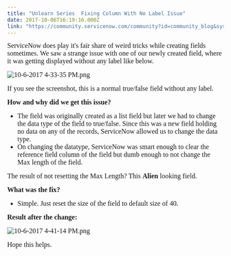 ```yaml
---
title: "Unlearn Series  Fixing Column With No Label Issue"
date: 2017-10-06T16:19:16.000Z
link: "https://community.servicenow.com/community?id=community_blog&sys_id=998d6669dbd0dbc01dcaf3231f961929"
---
```

<p><span style="font-family: verdana, geneva; font-size: 12pt;">ServiceNow does play it's fair share of weird tricks while creating fields sometimes. We saw a strange issue with one of our newly created field, where it was getting displayed without any label like below.</span></p><p></p><p><span style="font-family: verdana, geneva; font-size: 12pt;"><img  alt="10-6-2017 4-33-35 PM.png" class="image-1 jive-image" src="1a546942db1053043eb27a9e0f9619c9.iix" style="height: auto;"/></span></p><p></p><p><span style="font-family: verdana, geneva; font-size: 12pt;">If you see the screenshot, this is a normal true/false field without any label. </span></p><p></p><p><span style="font-family: verdana, geneva; font-size: 12pt;"><strong>How and why did we get this issue?</strong></span></p><ul><li><span style="font-family: verdana, geneva; font-size: 12pt;">The field was originally created as a list field but later we had to change the data type of the field to true/false. Since this was a new field holding no data on any of the records, ServiceNow allowed us to change the data type. </span></li><li><span style="font-family: verdana, geneva; font-size: 12pt;">On changing the datatype, ServiceNow was smart enough to clear the reference field column of the field but dumb enough to not change the Max length of the field.</span></li></ul><p></p><p><span style="font-family: verdana, geneva; font-size: 12pt;">The result of not resetting the Max Length? This <strong>Alien</strong> looking field.</span></p><p></p><p><span style="font-family: verdana, geneva; font-size: 12pt;"><strong>What was the fix?</strong></span></p><ul><li><span style="font-family: verdana, geneva; font-size: 12pt;">Simple. Just reset the size of the field to default size of 40.</span></li></ul><p></p><p><span style="font-family: verdana, geneva; font-size: 12pt;"><strong>Result after the change:</strong></span></p><p></p><p><span style="font-family: verdana, geneva; font-size: 12pt;"><img  alt="10-6-2017 4-41-14 PM.png" class="image-2 jive-image" src="3302890adbd01b04ed6af3231f9619df.iix" style="height: auto;"/></span></p><p></p><p><span style="font-family: verdana, geneva; font-size: 12pt;"> Hope this helps.</span></p>
